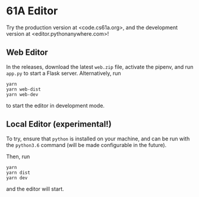 # 61A Editor

Try the production version at <code.cs61a.org>, and the development version at <editor.pythonanywhere.com>!

## Web Editor
In the releases, download the latest `web.zip` file, activate the pipenv, and run `app.py` to start a Flask server. Alternatively, run
```
yarn
yarn web-dist
yarn web-dev
```
to start the editor in development mode.

## Local Editor (experimental!)
To try, ensure that `python` is installed on your machine, and can be run with the `python3.6` command (will be made configurable in the future).

Then, run
```
yarn
yarn dist
yarn dev
```
and the editor will start.
